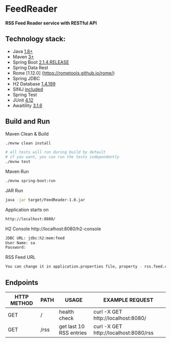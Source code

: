 # FeedReader
**RSS Feed Reader service with RESTful API**

## Technology stack:
 - Java [1.8+](http://www.oracle.com/technetwork/java/javase/overview/index.html)
 - Maven [3+](https://maven.apache.org)
 - Spring Boot [2.1.4.RELEASE](https://spring.io/projects/spring-boot)
 - Spring Data Rest
 - Rome [1.12.0] (https://rometools.github.io/rome/)
 - Spring JDBC
 - H2 Database [1.4.199](http://www.h2database.com)
 - Slf4J [included](https://www.slf4j.org)
 - Spring Test
 - JUnit [4.12](https://junit.org/junit4)
 - Awaitility [3.1.6](https://github.com/awaitility/awaitility)
 
## Build and Run
Maven Clean & Build
```sh
./mvnw clean install
```
```sh
# all tests will run during build by default
# if you want, you can run the tests independently
./mvnw test
```

Maven Run
```sh
./mvnw spring-boot:run
```

JAR Run
```sh
java -jar target/FeedReader-1.0.jar
```

Application starts on 
```sh 
http://localhost:8080/
```

H2 Console http://localhost:8080/h2-console
```sh
JDBC URL: jdbc:h2:mem:feed
User Name: sa
Password:
```

RSS Feed URL
```sh
You can change it in application.properties file, property - rss.feed.url
```

## Endpoints
| HTTP METHOD | PATH | USAGE | EXAMPLE REQUEST |
| ----------- | ------ | ------ | ------ |
| GET | / | health check | curl -X GET http://localhost:8080/ |
| GET | /rss | get last 10 RSS entries | curl -X GET http://localhost:8080/rss |